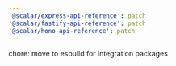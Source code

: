 ```yaml
---
'@scalar/express-api-reference': patch
'@scalar/fastify-api-reference': patch
'@scalar/hono-api-reference': patch
---
```


chore: move to esbuild for integration packages
